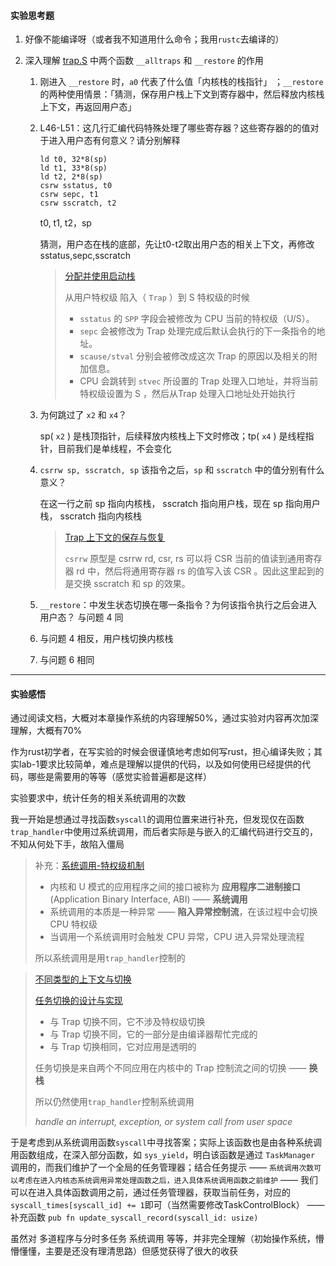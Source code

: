 #### 实验思考题

1. 好像不能编译呀（或者我不知道用什么命令；我用`rustc`去编译的）

2. 深入理解 [trap.S](https://github.com/LearningOS/rust-based-os-comp2022/blob/main/os3-ref/src/trap/trap.S) 中两个函数 `__alltraps` 和 `__restore` 的作用

   1. 刚进入 `__restore` 时，`a0` 代表了什么值「内核栈的栈指针」 ；`__restore` 的两种使用情景：「猜测，保存用户栈上下文到寄存器中，然后释放内核栈上下文，再返回用户态」

   2. L46-L51：这几行汇编代码特殊处理了哪些寄存器？这些寄存器的的值对于进入用户态有何意义？请分别解释

      ```assembly
      ld t0, 32*8(sp)
      ld t1, 33*8(sp)
      ld t2, 2*8(sp)
      csrw sstatus, t0
      csrw sepc, t1
      csrw sscratch, t2
      ```

      t0, t1, t2，sp

      猜测，用户态在栈的底部，先让t0-t2取出用户态的相关上下文，再修改sstatus,sepc,sscratch

      > [分配并使用启动栈](http://rcore-os.cn/rCore-Tutorial-Book-v3/chapter1/5support-func-call.html#jump-practice)
      >
      > 从用户特权级 陷入（ `Trap` ）到 S 特权级的时候
      >
      > - `sstatus` 的 `SPP` 字段会被修改为 CPU 当前的特权级（U/S）。
      > - `sepc` 会被修改为 Trap 处理完成后默认会执行的下一条指令的地址。
      > - `scause/stval` 分别会被修改成这次 Trap 的原因以及相关的附加信息。
      > - CPU 会跳转到 `stvec` 所设置的 Trap 处理入口地址，并将当前特权级设置为 S ，然后从Trap 处理入口地址处开始执行

   3. 为何跳过了 `x2` 和 `x4`？

      sp( `x2` ) 是栈顶指针，后续释放内核栈上下文时修改；tp( `x4` ) 是线程指针，目前我们是单线程，不会变化 

   4. `csrrw sp, sscratch, sp` 该指令之后，`sp` 和 `sscratch` 中的值分别有什么意义？

      在这一行之前 sp 指向内核栈， sscratch 指向用户栈，现在 sp 指向用户栈， sscratch 指向内核栈

      >[Trap 上下文的保存与恢复](http://rcore-os.cn/rCore-Tutorial-Book-v3/chapter2/4trap-handling.html#id8)
      >
      >`csrrw` 原型是 csrrw rd, csr, rs 可以将 CSR 当前的值读到通用寄存器 rd 中，然后将通用寄存器 rs 的值写入该 CSR 。因此这里起到的是交换 sscratch 和 sp 的效果。

   5. `__restore`：中发生状态切换在哪一条指令？为何该指令执行之后会进入用户态？
      与问题 4 同

   6. 与问题 4 相反，用户栈切换内核栈
   7. 与问题 6 相同
   
  ---
  
#### 实验感悟

通过阅读文档，大概对本章操作系统的内容理解50%，通过实验对内容再次加深理解，大概有70%

作为rust初学者，在写实验的时候会很谨慎地考虑如何写rust，担心编译失败；其实lab-1要求比较简单，难点是理解以提供的代码，以及如何使用已经提供的代码，哪些是需要用的等等（感觉实验普遍都是这样）

实验要求中，统计任务的相关系统调用的次数

我一开始是想通过寻找函数`syscall`的调用位置来进行补充，但发现仅在函数`trap_handler`中使用过系统调用，而后者实际是与嵌入的汇编代码进行交互的，不知从何处下手，故陷入僵局

>补充：[系统调用-特权级机制](http://rcore-os.cn/rCore-Tutorial-Book-v3/chapter2/1rv-privilege.html)
>
>- 内核和 U 模式的应用程序之间的接口被称为 **应用程序二进制接口** (Application Binary Interface, ABI) —— **系统调用**
>- 系统调用的本质是一种异常 —— **陷入异常控制流**，在该过程中会切换 CPU 特权级
>- 当调用一个系统调用时会触发 CPU 异常，CPU 进入异常处理流程
>
>所以系统调用是用`trap_handler`控制的



> [不同类型的上下文与切换](http://rcore-os.cn/rCore-Tutorial-Book-v3/chapter3/2task-switching.html#id4)
>
> [任务切换的设计与实现](http://rcore-os.cn/rCore-Tutorial-Book-v3/chapter3/2task-switching.html#term-task-switch-impl)
>
> - 与 Trap 切换不同，它不涉及特权级切换
> - 与 Trap 切换不同，它的一部分是由编译器帮忙完成的
> - 与 Trap 切换相同，它对应用是透明的
>
> 任务切换是来自两个不同应用在内核中的 Trap 控制流之间的切换 ——  **换栈**
>
> 所以仍然使用`trap_handler`控制系统调用
>
> *handle an interrupt, exception, or system call from user space*	

于是考虑到从系统调用函数`syscall`中寻找答案；实际上该函数也是由各种系统调用函数组成，在深入部分函数，如 `sys_yield`，明白该函数是通过 `TaskManager` 调用的，而我们维护了一个全局的任务管理器；结合任务提示 —— `系统调用次数可以考虑在进入内核态系统调用异常处理函数之后，进入具体系统调用函数之前维护` —— 我们可以在进入具体函数调用之前，通过任务管理器，获取当前任务，对应的`syscall_times[syscall_id] += 1`即可（当然需要修改TaskControlBlock） —— 补充函数 `pub fn update_syscall_record(syscall_id: usize)`

虽然对 多道程序与分时多任务 系统调用 等等，并非完全理解（初始操作系统，懵懵懂懂，主要是还没有理清思路）但感觉获得了很大的收获
